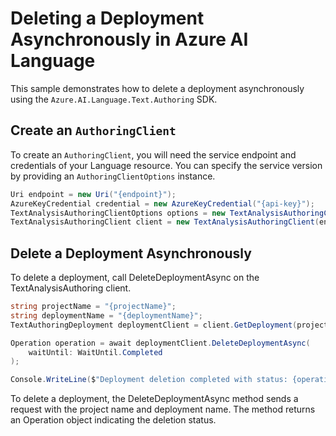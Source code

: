 # Deleting a Deployment Asynchronously in Azure AI Language

This sample demonstrates how to delete a deployment asynchronously using the `Azure.AI.Language.Text.Authoring` SDK.

## Create an `AuthoringClient`

To create an `AuthoringClient`, you will need the service endpoint and credentials of your Language resource. You can specify the service version by providing an `AuthoringClientOptions` instance.

```C# Snippet:CreateTextAuthoringClientForSpecificApiVersion
Uri endpoint = new Uri("{endpoint}");
AzureKeyCredential credential = new AzureKeyCredential("{api-key}");
TextAnalysisAuthoringClientOptions options = new TextAnalysisAuthoringClientOptions(TextAnalysisAuthoringClientOptions.ServiceVersion.V2025_05_15_Preview);
TextAnalysisAuthoringClient client = new TextAnalysisAuthoringClient(endpoint, credential, options);
```

## Delete a Deployment Asynchronously

To delete a deployment, call DeleteDeploymentAsync on the TextAnalysisAuthoring client.

```C# Snippet:Sample13_TextAuthoring_DeleteDeploymentAsync
string projectName = "{projectName}";
string deploymentName = "{deploymentName}";
TextAuthoringDeployment deploymentClient = client.GetDeployment(projectName, deploymentName);

Operation operation = await deploymentClient.DeleteDeploymentAsync(
    waitUntil: WaitUntil.Completed
);

Console.WriteLine($"Deployment deletion completed with status: {operation.GetRawResponse().Status}");
```

To delete a deployment, the DeleteDeploymentAsync method sends a request with the project name and deployment name. The method returns an Operation object indicating the deletion status.
